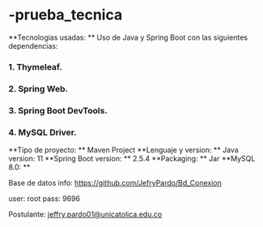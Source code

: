 # -prueba_tecnica
**Tecnologias usadas: ** Uso de Java y Spring Boot con las siguientes dependencias: 
### 1. Thymeleaf.
### 2. Spring Web.
### 3. Spring Boot DevTools.
### 4. MySQL Driver.

**Tipo de proyecto: **  Maven Project
**Lenguaje y version: **  Java version: 11
**Spring Boot version: **  2.5.4
**Packaging: **  Jar
**MySQL 8.0: **

Base de datos info:  https://github.com/JefryPardo/Bd_Conexion

user: root
pass: 9696


Postulante:
jeffry.pardo01@unicatolica.edu.co
